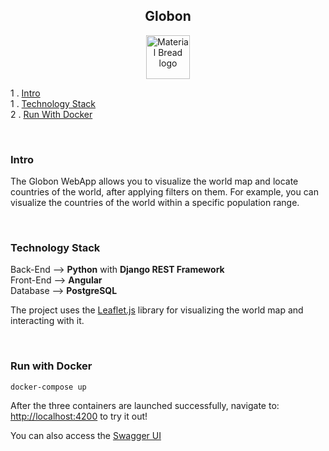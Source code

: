 <h2 align="center">
    Globon
</h2>

<p align="center">
  <img width="70" height="70" src="https://storage.googleapis.com/siteassetsswd/198/slideshow/663/20200625074107_56_o_1ba8en13b14c61b15hei1bd63jlc.jpg" alt="Material Bread logo">
</p>


1 . [Intro](#intro)\
1 . [Technology Stack](#technology-stack)\
2 . [Run With Docker](#run-with-docker)

<br/>

### Intro
The Globon WebApp allows you to visualize the world map and locate countries of the world, after applying filters on them.
For example, you can visualize the countries of the world within a specific population range.

<br/>

### Technology Stack
Back-End --> **Python** with **Django REST Framework**\
Front-End --> **Angular**\
Database --> **PostgreSQL**

The project uses the [Leaflet.js](https://leafletjs.com/) library for visualizing the world map and interacting with it.

<br/>

### Run with Docker

`docker-compose up`

After the three containers are launched successfully, navigate to:
[http://localhost:4200]() to try it out!

You can also access the [Swagger UI](http://localhost:8000/swagger)


